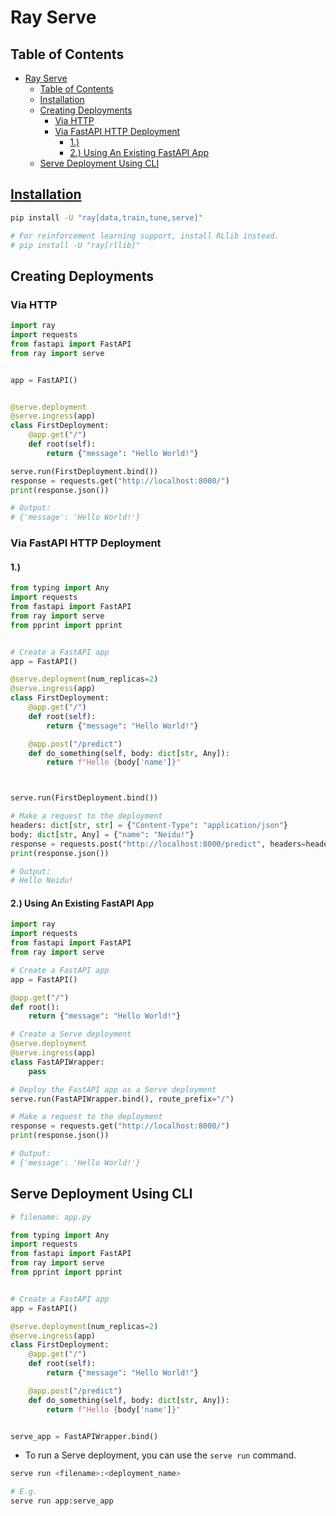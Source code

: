 # Ray Serve

## Table of Contents

- [Ray Serve](#ray-serve)
  - [Table of Contents](#table-of-contents)
  - [Installation](#installation)
  - [Creating Deployments](#creating-deployments)
    - [Via HTTP](#via-http)
    - [Via FastAPI HTTP Deployment](#via-fastapi-http-deployment)
      - [1.)](#1)
      - [2.) Using An Existing FastAPI App](#2-using-an-existing-fastapi-app)
  - [Serve Deployment Using CLI](#serve-deployment-using-cli)

## [Installation](https://docs.ray.io/en/latest/ray-overview/installation.html)

```sh
pip install -U "ray[data,train,tune,serve]"

# For reinforcement learning support, install RLlib instead.
# pip install -U "ray[rllib]"
```

## Creating Deployments

### Via HTTP

```py
import ray
import requests
from fastapi import FastAPI
from ray import serve


app = FastAPI()


@serve.deployment
@serve.ingress(app)
class FirstDeployment:
    @app.get("/")
    def root(self):
        return {"message": "Hello World!"}

serve.run(FirstDeployment.bind())
response = requests.get("http://localhost:8000/")
print(response.json())

# Output:
# {'message': 'Hello World!'}
```

### Via FastAPI HTTP Deployment

#### 1.)

```py
from typing import Any
import requests
from fastapi import FastAPI
from ray import serve
from pprint import pprint


# Create a FastAPI app
app = FastAPI()

@serve.deployment(num_replicas=2)
@serve.ingress(app)
class FirstDeployment:
    @app.get("/")
    def root(self):
        return {"message": "Hello World!"}

    @app.post("/predict")
    def do_something(self, body: dict[str, Any]):
        return f"Hello {body['name']}"



serve.run(FirstDeployment.bind())

# Make a request to the deployment
headers: dict[str, str] = {"Content-Type": "application/json"}
body: dict[str, Any] = {"name": "Neidu!"}
response = requests.post("http://localhost:8000/predict", headers=headers, json=body)
print(response.json())

# Output:
# Hello Neidu!
```

#### 2.) Using An Existing FastAPI App

```py
import ray
import requests
from fastapi import FastAPI
from ray import serve

# Create a FastAPI app
app = FastAPI()

@app.get("/")
def root():
    return {"message": "Hello World!"}

# Create a Serve deployment
@serve.deployment
@serve.ingress(app)
class FastAPIWrapper:
    pass

# Deploy the FastAPI app as a Serve deployment
serve.run(FastAPIWrapper.bind(), route_prefix="/")

# Make a request to the deployment
response = requests.get("http://localhost:8000/")
print(response.json())

# Output:
# {'message': 'Hello World!'}
```

## Serve Deployment Using CLI

```py
# filename: app.py

from typing import Any
import requests
from fastapi import FastAPI
from ray import serve
from pprint import pprint


# Create a FastAPI app
app = FastAPI()

@serve.deployment(num_replicas=2)
@serve.ingress(app)
class FirstDeployment:
    @app.get("/")
    def root(self):
        return {"message": "Hello World!"}

    @app.post("/predict")
    def do_something(self, body: dict[str, Any]):
        return f"Hello {body['name']}"


serve_app = FastAPIWrapper.bind()
```

- To run a Serve deployment, you can use the `serve run` command.

```sh
serve run <filename>:<deployment_name>

# E.g.
serve run app:serve_app
```
